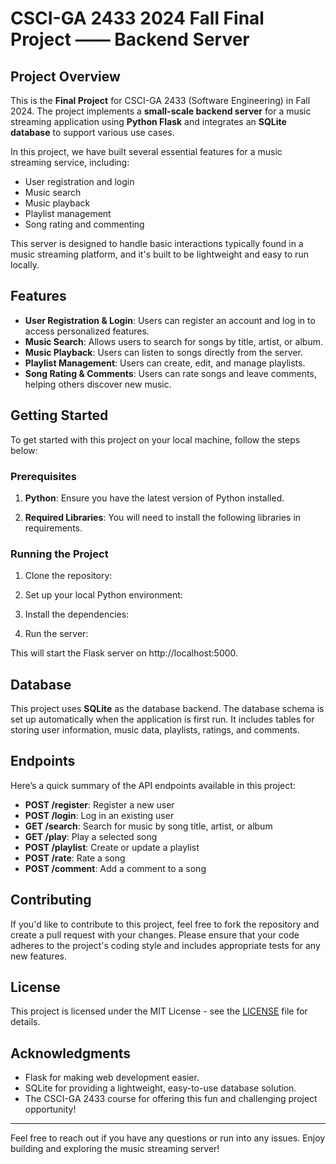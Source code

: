 # CSCI-GA 2433 2024 Fall Final Project —— Backend Server

## Project Overview
This is the **Final Project** for CSCI-GA 2433 (Software Engineering) in Fall 2024. The project implements a **small-scale backend server** for a music streaming application using **Python Flask** and integrates an **SQLite database** to support various use cases.

In this project, we have built several essential features for a music streaming service, including:

- User registration and login
- Music search
- Music playback
- Playlist management
- Song rating and commenting

This server is designed to handle basic interactions typically found in a music streaming platform, and it's built to be lightweight and easy to run locally.

## Features
- **User Registration & Login**: Users can register an account and log in to access personalized features.
- **Music Search**: Allows users to search for songs by title, artist, or album.
- **Music Playback**: Users can listen to songs directly from the server.
- **Playlist Management**: Users can create, edit, and manage playlists.
- **Song Rating & Comments**: Users can rate songs and leave comments, helping others discover new music.

## Getting Started

To get started with this project on your local machine, follow the steps below:

### Prerequisites
1. **Python**: Ensure you have the latest version of Python installed. 
   
2. **Required Libraries**: You will need to install the following libraries in requirements.

### Running the Project

1. Clone the repository:

2. Set up your local Python environment:

3. Install the dependencies:

4. Run the server:
   
This will start the Flask server on http://localhost:5000.

## Database

This project uses **SQLite** as the database backend. The database schema is set up automatically when the application is first run. It includes tables for storing user information, music data, playlists, ratings, and comments.

## Endpoints

Here’s a quick summary of the API endpoints available in this project:

- **POST /register**: Register a new user
- **POST /login**: Log in an existing user
- **GET /search**: Search for music by song title, artist, or album
- **GET /play**: Play a selected song
- **POST /playlist**: Create or update a playlist
- **POST /rate**: Rate a song
- **POST /comment**: Add a comment to a song

## Contributing

If you'd like to contribute to this project, feel free to fork the repository and create a pull request with your changes. Please ensure that your code adheres to the project's coding style and includes appropriate tests for any new features.

## License

This project is licensed under the MIT License - see the [LICENSE](LICENSE) file for details.

## Acknowledgments

- Flask for making web development easier.
- SQLite for providing a lightweight, easy-to-use database solution.
- The CSCI-GA 2433 course for offering this fun and challenging project opportunity! 

---

Feel free to reach out if you have any questions or run into any issues. Enjoy building and exploring the music streaming server!
